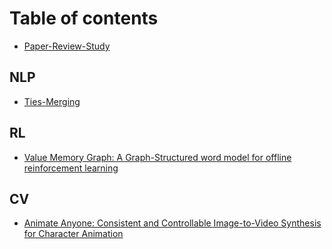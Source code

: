 # Table of contents

* [Paper-Review-Study](README.md)

## NLP

* [Ties-Merging](nlp/ties-merging.md)

## RL

* [Value Memory Graph: A Graph-Structured word model for offline reinforcement learning](rl/value-memory-graph-a-graph-structured-word-model-for-offline-reinforcement-learning.md)

## CV

* [Animate Anyone: Consistent and Controllable Image-to-Video Synthesis for Character Animation](cv/animate-anyone-consistent-and-controllable-image-to-video-synthesis-for-character-animation.md)
